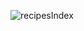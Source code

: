 ![recipesIndex](https://github.com/thandar3/Recipes/assets/165770861/549514cb-e2cc-4194-8ac7-ed9771541e9d)
